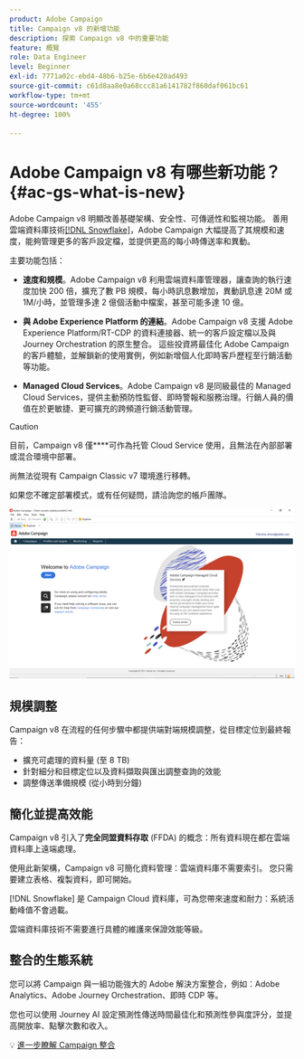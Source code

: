 ```yaml
---
product: Adobe Campaign
title: Campaign v8 的新增功能
description: 探索 Campaign v8 中的重要功能
feature: 概覽
role: Data Engineer
level: Beginner
exl-id: 7771a02c-ebd4-48b6-b25e-6b6e420ad493
source-git-commit: c61d8aa8e0a68ccc81a6141782f860daf061bc61
workflow-type: tm+mt
source-wordcount: '455'
ht-degree: 100%

---
```


# Adobe Campaign v8 有哪些新功能？ {#ac-gs-what-is-new}

Adobe Campaign v8 明顯改善基礎架構、安全性、可傳遞性和監視功能。 善用雲端資料庫技術[[!DNL Snowflake]](https://www.snowflake.com/)，Adobe Campaign 大幅提高了其規模和速度，能夠管理更多的客戶設定檔，並提供更高的每小時傳送率和異動。

主要功能包括：

* **速度和規模**。Adobe Campaign v8 利用雲端資料庫管理器，讓查詢的執行速度加快 200 倍，擴充了數 PB 規模，每小時訊息數增加，異動訊息達 20M 或 1M/小時，並管理多達 2 億個活動中檔案，甚至可能多達 10 億。

* **與 Adobe Experience Platform 的連結**。Adobe Campaign v8 支援 Adobe Experience Platform/RT-CDP 的資料連接器、統一的客戶設定檔以及與 Journey Orchestration 的原生整合。 這些投資將最佳化 Adobe Campaign 的客戶體驗，並解鎖新的使用實例，例如新增個人化即時客戶歷程至行銷活動等功能。

* **Managed Cloud Services**。Adobe Campaign v8 是同級最佳的 Managed Cloud Services，提供主動預防性監督、即時警報和服務治理。行銷人員的價值在於更敏捷、更可擴充的跨頻道行銷活動管理。

>[!CAUTION]
>
>目前，Campaign v8 僅&#x200B;****&#x200B;可作為托管 Cloud Service 使用，且無法在內部部署或混合環境中部署。
>
>尚無法從現有 Campaign Classic v7 環境進行移轉。
>
>如果您不確定部署模式，或有任何疑問，請洽詢您的帳戶團隊。

![](assets/home-page.png)

## 規模調整

Campaign v8 在流程的任何步驟中都提供端對端規模調整，從目標定位到最終報告：

* 擴充可處理的資料量 (至 8 TB)
* 針對細分和目標定位以及資料擷取與匯出調整查詢的效能
* 調整傳送準備規模 (從小時到分鐘)

## 簡化並提高效能

Campaign v8 引入了&#x200B;**完全同盟資料存取** (FFDA) 的概念：所有資料現在都在雲端資料庫上遠端處理。

使用此新架構，Campaign v8 可簡化資料管理：雲端資料庫不需要索引。 您只需要建立表格、複製資料，即可開始。

[!DNL Snowflake] 是 Campaign Cloud 資料庫，可為您帶來速度和耐力：系統活動峰值不會過載。

雲端資料庫技術不需要進行具體的維護來保證效能等級。

## 整合的生態系統

您可以將 Campaign 與一組功能強大的 Adobe 解決方案整合，例如：Adobe Analytics、Adobe Journey Orchestration、即時 CDP 等。

您也可以使用 Journey AI 設定預測性傳送時間最佳化和預測性參與度評分，並提高開放率、點擊次數和收入。

💡 [進一步瞭解 Campaign 整合](../connect/integration.md)

